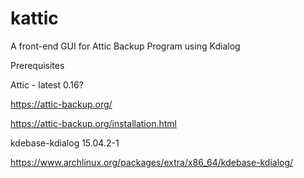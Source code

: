 # kattic
A front-end GUI for Attic Backup Program using Kdialog

Prerequisites

Attic - latest 0.16?

https://attic-backup.org/

https://attic-backup.org/installation.html


kdebase-kdialog 15.04.2-1

https://www.archlinux.org/packages/extra/x86_64/kdebase-kdialog/



